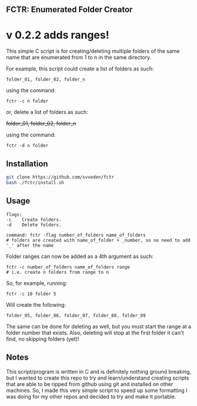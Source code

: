 ## FCTR: Enumerated Folder Creator 

# v 0.2.2 adds ranges!

This simple C script is for creating/deleting multiple folders of the same name that are enumerated from 1 to n in the same directory.

For example, this script could create a list of folders as such:

```
folder_01, folder_02, folder_n
```
using the command: 
```
fctr -c n folder
```
or, delete a list of folders as such:

~~folder_01, folder_02, folder_n~~

using the command:
```
fctr -d n folder
```

## Installation

```sh
git clone https://github.com/svveden/fctr
bash ./fctr/install.sh
```

## Usage
```
flags: 
-c    Create folders.
-d    Delete folders.
```
```
command: fctr -flag number_of_folders name_of_folders
# folders are created with name_of_folder + _number, so no need to add '_' after the name
```
Folder ranges can now be added as a 4th argument as such:
```
fctr -c number_of_folders name_of_folders range 
# i.e. create n folders from range to n
```
So, for example, running:
```
fctr -c 10 folder 5
```
Will create the following:
```
folder_05, folder_06, folder_07, folder_08, folder_09
```
The same can be done for deleting as well, but you must start the range at a folder number that exists.
Also, deleting will stop at the first folder it can't find, no skipping folders (yet)!

## Notes

This script/program is written in C and is definitely nothing ground breaking, but I wanted to create this repo to try and learn/understand creating scripts that are able to be ripped from github using git and installed on other machines. So, I made this very simple script to speed up some formatting I was doing for my other repos and decided to try and make it portable.
